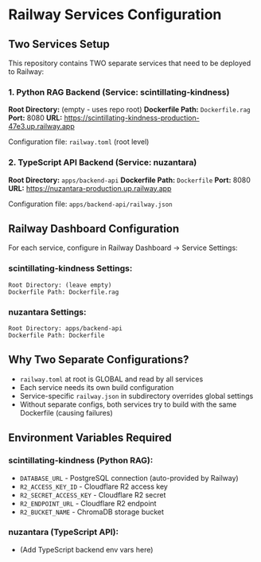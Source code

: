 # Railway Services Configuration

## Two Services Setup

This repository contains TWO separate services that need to be deployed to Railway:

### 1. Python RAG Backend (Service: scintillating-kindness)
**Root Directory:** (empty - uses repo root)
**Dockerfile Path:** `Dockerfile.rag`
**Port:** 8080
**URL:** https://scintillating-kindness-production-47e3.up.railway.app

Configuration file: `railway.toml` (root level)

### 2. TypeScript API Backend (Service: nuzantara)
**Root Directory:** `apps/backend-api`
**Dockerfile Path:** `Dockerfile`
**Port:** 8080
**URL:** https://nuzantara-production.up.railway.app

Configuration file: `apps/backend-api/railway.json`

## Railway Dashboard Configuration

For each service, configure in Railway Dashboard → Service Settings:

### scintillating-kindness Settings:
```
Root Directory: (leave empty)
Dockerfile Path: Dockerfile.rag
```

### nuzantara Settings:
```
Root Directory: apps/backend-api
Dockerfile Path: Dockerfile
```

## Why Two Separate Configurations?

- `railway.toml` at root is GLOBAL and read by all services
- Each service needs its own build configuration
- Service-specific `railway.json` in subdirectory overrides global settings
- Without separate configs, both services try to build with the same Dockerfile (causing failures)

## Environment Variables Required

### scintillating-kindness (Python RAG):
- `DATABASE_URL` - PostgreSQL connection (auto-provided by Railway)
- `R2_ACCESS_KEY_ID` - Cloudflare R2 access key
- `R2_SECRET_ACCESS_KEY` - Cloudflare R2 secret
- `R2_ENDPOINT_URL` - Cloudflare R2 endpoint
- `R2_BUCKET_NAME` - ChromaDB storage bucket

### nuzantara (TypeScript API):
- (Add TypeScript backend env vars here)
